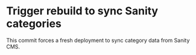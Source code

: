 # Trigger rebuild to sync Sanity categories

This commit forces a fresh deployment to sync category data from Sanity CMS.
